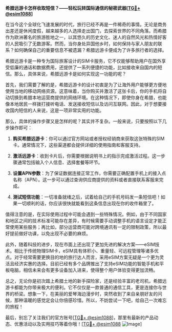 **希腊远游卡怎样收取短信？——轻松玩转国际通信的秘密武器[[TG💪+ @esim1088](https://t.me/s/esim1088)]**

在当今这个全球化飞速发展的时代，旅行已经不再是一件稀奇的事情。无论是商务出差还是休闲度假，越来越多的人选择走出国门，去探索世界的不同角落。而希腊作为欧洲著名的旅游胜地之一，以其悠久的历史文化、迷人的自然风光和热情好客的人民吸引了无数游客。然而，当你身处异国他乡时，如何保持与家人朋友的联系？如何确保自己的重要信息不被遗漏？希腊远游卡便成为了许多旅行者的选择。

希腊远游卡是一种专为国际旅客设计的SIM卡服务，它不仅能够帮助用户在国外享受低廉的通话和数据费用，还提供了一系列便捷的功能，比如接收来自国内的短信。那么，具体来说，希腊远游卡是如何实现这一功能的呢？

首先，我们需要了解的是，希腊远游卡的设计初衷是为了让海外用户能够更方便地使用当地的移动网络资源。这意味着，当你购买并激活了这张卡后，你的手机将自动切换到希腊本地运营商提供的网络环境。在这种情况下，即使你身在希腊，也能像本地居民一样拨打接听电话、发送接收短信以及访问互联网。因此，对于想要接收国内短信的人来说，这是一项非常实用的功能。

那么，具体的操作步骤又是怎样的呢？其实并不复杂。一般来说，只要按照以下几步操作即可：

1. **购买希腊远游卡**：你可以通过官方网站或者授权经销商来获取这张特殊的SIM卡。通常情况下，这些渠道都会提供详细的使用指南和客服支持。
   
2. **激活远游卡**：收到卡片后，你需要根据说明书上的指示完成激活过程。这一步骤通常包括输入个人信息、选择套餐等环节。

3. **设置APN参数**：为了保证数据连接正常工作，你需要正确配置手机上的接入点名称（APN）。这一步可以通过查询供应商提供的资料或者直接联系客服来完成。

4. **测试短信功能**：一切准备就绪之后，试着给自己的手机号码发一条短信吧！如果一切顺利的话，你应该很快就能看到这条信息出现在你的收件箱里了。

值得注意的是，在实际使用过程中可能会遇到一些特殊情况。例如，由于不同国家和地区之间的技术标准可能存在差异，有时候需要手动调整手机的语言设定才能正常使用某些服务；再比如，部分运营商可能对跨境通讯有一定的限制政策，所以最好提前做好功课，以免出现不必要的麻烦。

此外，随着科技的进步，现在市面上还出现了更加先进的解决方案——eSIM技术。相比于传统物理SIM卡，eSIM具有体积小、重量轻、可远程管理等诸多优点。对于经常需要更换目的地的旅行达人而言，采用eSIM方案无疑是一个更为灵活且经济实惠的选择。目前已经有多个品牌推出了支持eSIM功能的智能手机和平板电脑，相信未来会有更多设备加入进来，使得整个用户体验变得更加流畅。

总之，无论你是初次踏上希腊土地的新手探险家，还是经验丰富的老司机，希腊远游卡都能为你带来极大的便利。它不仅仅是一款普通的通信工具，更是连接你与世界的桥梁。想象一下，在美丽的爱琴海边漫步时，突然收到了来自亲朋好友的问候，那种温暖的感觉定会让你倍感珍惜。所以，不妨尝试一下吧，给自己一次难忘的旅程！

最后，别忘了关注我们的官方账号[[TG💪+ @esim1088](https://t.me/s/esim1088)]，那里有最新的产品动态、优惠活动以及实用技巧等着你哦！[[TG💪+ @esim1088](https://t.me/s/esim1088) ![Image](https://i.postimg.cc/4NQfJmqS/Snipaste-2025-05-13-00-14-12.png)]